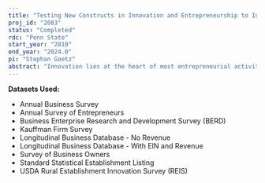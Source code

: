 ```yaml
---
title: "Testing New Constructs in Innovation and Entrepreneurship to Inform Census Data Collection Efforts"
proj_id: "2083"
status: "Completed"
rdc: "Penn State"
start_year: "2019"
end_year: "2024.0"
pi: "Stephan Goetz"
abstract: "Innovation lies at the heart of most entrepreneurial activity, and yet its role in supporting the growth and survival of new and existing rural firms remains poorly understood, largely because suitable data for studying this question have been lacking. A newly available dataset shows that innovative activity, broadly defined, is far more prevalent in rural areas than commonly believed; this dataset for the first time also allows in-depth research to examine the roles of different types of innovation in rural firm success. By combining this nationally representative, novel establishment-level dataset with detailed Census micro data we can test hypotheses about the emergence and viability of rural entrepreneurship that could not be examined previously. In addition, by linking the establishment survey with founders’ information in the Census Survey of Business Owners the research will provide unique insights on female and minority entrepreneurship.  We will use appropriate econometric methods including selection and survival models, quantile regression and two-sample two-stage least squares to address these questions. In addition to devising a new taxonomy of county-level entrepreneurship and presenting more refined measures of innovation, we are able to determine the precise role played by different types of innovation in firm success measured by, among other factors, earnings, survivability and the ability to compete internationally. Our expected results include identifying detailed and specific policy recommendations and investment strategies for different types of entrepreneurs and under varying county conditions that ultimately may lead to more sustained rural economic growth."
---
```


**Datasets Used:**

  - Annual Business Survey 
  - Annual Survey of Entrepreneurs 
  - Business Enterprise Research and Development Survey (BERD) 
  - Kauffman Firm Survey 
  - Longitudinal Business Database - No Revenue 
  - Longitudinal Business Database - With EIN and Revenue 
  - Survey of Business Owners 
  - Standard Statistical Establishment Listing 
  - USDA Rural Establishment Innovation Survey (REIS) 

